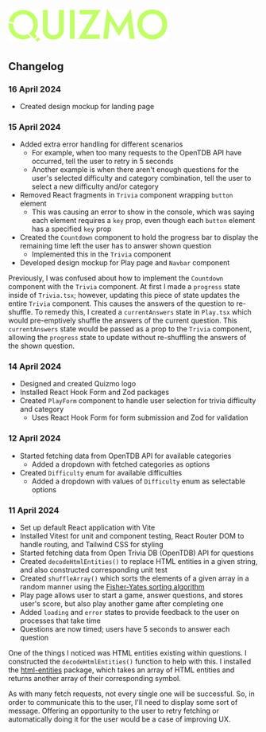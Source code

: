 # ![Quizmo logo](/logo-sm.png)

## Changelog

### 16 April 2024

- Created design mockup for landing page

### 15 April 2024

- Added extra error handling for different scenarios
  - For example, when too many requests to the OpenTDB API have occurred, tell the user to retry in 5 seconds
  - Another example is when there aren't enough questions for the user's selected difficulty and category combination, tell the user to select a new difficulty and/or category
- Removed React fragments in `Trivia` component wrapping `button` element
  - This was causing an error to show in the console, which was saying each element requires a `key` prop, even though each `button` element has a specified `key` prop
- Created the `Countdown` component to hold the progress bar to display the remaining time left the user has to answer shown question
  - Implemented this in the `Trivia` component
- Developed design mockup for Play page and `Navbar` component

Previously, I was confused about how to implement the `Countdown` component with the `Trivia` component. At first I made a `progress` state inside of `Trivia.tsx`; however, updating this piece of state updates the entire `Trivia` component. This causes the answers of the question to re-shuffle. To remedy this, I created a `currentAnswers` state in `Play.tsx` which would pre-emptively shuffle the answers of the current question. This `currentAnswers` state would be passed as a prop to the `Trivia` component, allowing the `progress` state to update without re-shuffling the answers of the shown question.

### 14 April 2024

- Designed and created Quizmo logo
- Installed React Hook Form and Zod packages
- Created `PlayForm` component to handle user selection for trivia difficulty and category
  - Uses React Hook Form for form submission and Zod for validation

### 12 April 2024

- Started fetching data from OpenTDB API for available categories
  - Added a dropdown with fetched categories as options
- Created `Difficulty` enum for available difficulties
  - Added a dropdown with values of `Difficulty` enum as selectable options

### 11 April 2024

- Set up default React application with Vite
- Installed Vitest for unit and component testing, React Router DOM to handle routing, and Tailwind CSS for styling
- Started fetching data from Open Trivia DB (OpenTDB) API for questions
- Created `decodeHtmlEntities()` to replace HTML entities in a given string, and also constructed corresponding unit test
- Created `shuffleArray()` which sorts the elements of a given array in a random manner using the [Fisher-Yates sorting algorithm](https://www.freecodecamp.org/news/how-to-shuffle-an-array-of-items-using-javascript-or-typescript/)
- Play page allows user to start a game, answer questions, and stores user's score, but also play another game after completing one
- Added `loading` and `error` states to provide feedback to the user on processes that take time
- Questions are now timed; users have 5 seconds to answer each question

One of the things I noticed was HTML entities existing within questions. I constructed the `decodeHtmlEntities()` function to help with this. I installed the [html-entities](https://www.npmjs.com/package/html-entities) package, which takes an array of HTML entities and returns another array of their corresponding symbol.

As with many fetch requests, not every single one will be successful. So, in order to communicate this to the user, I'll need to display some sort of message. Offering an opportunity to the user to retry fetching or automatically doing it for the user would be a case of improving UX.
